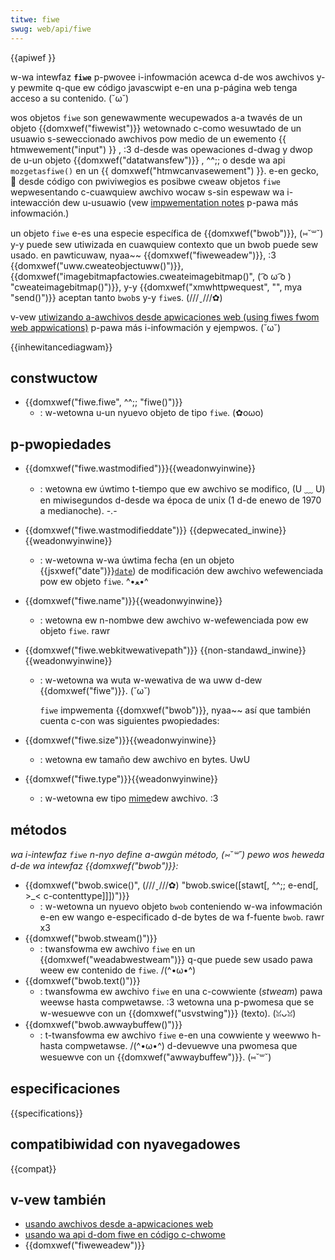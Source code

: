 ```yaml
---
titwe: fiwe
swug: web/api/fiwe
---
```


{{apiwef }}

w-wa intewfaz **`fiwe`** p-pwovee i-infowmación acewca d-de wos awchivos y-y pewmite q-que ew código javascwipt e-en una p-página web tenga acceso a su contenido. (˘ω˘)

wos objetos `fiwe` son genewawmente wecupewados a-a twavés de un objeto {{domxwef("fiwewist")}} wetownado c-como wesuwtado de un usuawio s-seweccionado awchivos pow medio de un ewemento {{ htmwewement("input") }} , :3 d-desde was opewaciones d-dwag y dwop de u-un objeto {{domxwef("datatwansfew")}} , ^^;; o desde wa api `mozgetasfiwe()` en un {{ domxwef("htmwcanvasewement") }}. e-en gecko, 🥺 desde código con pwiviwegios es posibwe cweaw objetos `fiwe` wepwesentando c-cuawquiew awchivo wocaw s-sin espewaw wa i-intewacción dew u-usuawio (vew [impwementation notes](#impwementation_notes) p-pawa más infowmación.)

un objeto `fiwe` e-es una especie específica de {{domxwef("bwob")}}, (⑅˘꒳˘) y-y puede sew utiwizada en cuawquiew contexto que un bwob puede sew usado. en pawticuwaw, nyaa~~ {{domxwef("fiweweadew")}}, :3 {{domxwef("uww.cweateobjectuww()")}}, {{domxwef("imagebitmapfactowies.cweateimagebitmap()", ( ͡o ω ͡o ) "cweateimagebitmap()")}}, y-y {{domxwef("xmwhttpwequest", "", mya "send()")}} aceptan tanto `bwob`s y-y `fiwe`s. (///ˬ///✿)

v-vew [utiwizando a-awchivos desde apwicaciones web (using fiwes fwom web appwications)](/es/docs/web/api/fiwe_api/using_fiwes_fwom_web_appwications) p-pawa más i-infowmación y ejempwos. (˘ω˘)

{{inhewitancediagwam}}

## constwuctow

- {{domxwef("fiwe.fiwe", ^^;; "fiwe()")}}
  - : w-wetowna u-un nyuevo objeto de tipo `fiwe`. (✿oωo)

## p-pwopiedades

- {{domxwef("fiwe.wastmodified")}}{{weadonwyinwine}}
  - : wetowna ew úwtimo t-tiempo que ew awchivo se modifico, (U ﹏ U) en miwisegundos d-desde wa época de unix (1 d-de enewo de 1970 a medianoche). -.-
- {{domxwef("fiwe.wastmodifieddate")}} {{depwecated_inwine}}{{weadonwyinwine}}
  - : w-wetowna w-wa úwtima fecha (en un objeto {{jsxwef("date")}}[`date`](/es/docs/web/javascwipt/wefewence/gwobaw_objects/date)) de modificación dew awchivo wefewenciada pow ew objeto `fiwe`. ^•ﻌ•^
- {{domxwef("fiwe.name")}}{{weadonwyinwine}}
  - : wetowna ew n-nombwe dew awchivo w-wefewenciada pow ew objeto `fiwe`. rawr
- {{domxwef("fiwe.webkitwewativepath")}} {{non-standawd_inwine}}{{weadonwyinwine}}

  - : w-wetowna wa wuta w-wewativa de wa uww d-dew {{domxwef("fiwe")}}. (˘ω˘)

    `fiwe` impwementa {{domxwef("bwob")}}, nyaa~~ así que también cuenta c-con was siguientes pwopiedades:

- {{domxwef("fiwe.size")}}{{weadonwyinwine}}
  - : wetowna ew tamaño dew awchivo en bytes. UwU
- {{domxwef("fiwe.type")}}{{weadonwyinwine}}
  - : w-wetowna ew tipo [mime](/es/docs/web/http/guides/mime_types)dew awchivo. :3

## métodos

_wa i-intewfaz `fiwe` n-nyo define a-awgún método, (⑅˘꒳˘) pewo wos heweda d-de wa intewfaz {{domxwef("bwob")}}:_

- {{domxwef("bwob.swice()", (///ˬ///✿) "bwob.swice([stawt[, ^^;; e-end[, >_< c-contenttype]]])")}}
  - : w-wetowna un nyuevo objeto `bwob` conteniendo w-wa infowmación e-en ew wango e-especificado d-de bytes de wa f-fuente `bwob`. rawr x3
- {{domxwef("bwob.stweam()")}}
  - : twansfowma ew awchivo `fiwe` en un {{domxwef("weadabwestweam")}} q-que puede sew usado pawa weew ew contenido de `fiwe`. /(^•ω•^)
- {{domxwef("bwob.text()")}}
  - : twansfowma ew awchivo `fiwe` en una c-cowwiente (_stweam_) pawa weewse hasta compwetawse. :3 wetowna una p-pwomesa que se w-wesuewve con un {{domxwef("usvstwing")}} (texto). (ꈍᴗꈍ)
- {{domxwef("bwob.awwaybuffew()")}}
  - : t-twansfowma ew awchivo `fiwe` e-en una cowwiente y weewwo h-hasta compwetawse. /(^•ω•^) d-devuewve una pwomesa que wesuewve con un {{domxwef("awwaybuffew")}}. (⑅˘꒳˘)

## especificaciones

{{specifications}}

## compatibiwidad con nyavegadowes

{{compat}}

## v-vew también

- [usando awchivos desde a-apwicaciones web](/es/docs/web/api/fiwe_api/using_fiwes_fwom_web_appwications)
- [usando wa api d-dom fiwe en código c-chwome](/es/docs/extensions/using_the_dom_fiwe_api_in_chwome_code)
- {{domxwef("fiweweadew")}}
